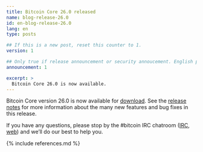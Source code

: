 ```yaml
---
title: Bitcoin Core 26.0 released
name: blog-release-26.0
id: en-blog-release-26.0
lang: en
type: posts

## If this is a new post, reset this counter to 1.
version: 1

## Only true if release announcement or security annoucement. English posts only
announcement: 1

excerpt: >
  Bitcoin Core 26.0 is now available.
---
```

Bitcoin Core version 26.0 is now available for [download][download
page].  See the [release notes][release notes] for more information
about the many new features and bug fixes in this release.

If you have any questions, please stop by the #bitcoin IRC chatroom
([IRC][irc], [web][web irc]) and we’ll do our best to help you.

[release notes]: /en/releases/26.0/
[IRC]: irc://irc.libera.chat/bitcoin
[web irc]: https://web.libera.chat/#bitcoin
[download page]: /en/download

{% include references.md %}
